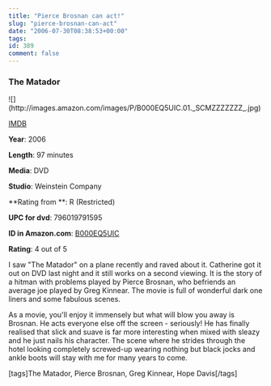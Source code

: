 ```yaml
---
title: "Pierce Brosnan can act!"
slug: "pierce-brosnan-can-act"
date: "2006-07-30T08:38:53+00:00"
tags:
id: 389
comment: false
---
```


  <div class='hreview x-wpsb-review-movie'>   <div>     

### The Matador

<div>![](http://images.amazon.com/images/P/B000EQ5UIC.01._SCMZZZZZZZ_.jpg)</div>

[IMDB](http://www.imdb.com/title/tt0365485/)

**Year**: 2006

**Length**: 97 minutes

**Media**: DVD

**Studio**: Weinstein Company

**Rating from **: R (Restricted)

**UPC for dvd**: 796019791595

**ID in Amazon.com**: [B000EQ5UIC](http://www.amazon.com/exec/obidos/redirect?tag=ws%26link_code=xm2%26camp=2025%26creative=165953%26path=http://www.amazon.com/gp/redirect.html%253fASIN=B000EQ5UIC%2526tag=ws%2526lcode=xm2%2526cID=2025%2526ccmID=165953%2526location=/o/ASIN/B000EQ5UIC%25253FSubscriptionId=1GJZ3WSF1JX2981GW3R2)
                 </div>    <div>**Rating**: <span class="rating">4</span> out of 5<div class="sb-fullstar"> </div><div class="sb-fullstar"> </div><div class="sb-fullstar"> </div><div class="sb-fullstar"> </div><div class="sb-emptystar"> </div><div style="clear: left"></div></div>    <div class='description'>

I saw "The Matador" on a plane recently and raved about it. Catherine got it out on DVD last night and it still works on a second viewing. It is the story of a hitman with problems played by Pierce Brosnan, who befriends an average joe played by Greg Kinnear. The movie is full of wonderful dark one liners and some fabulous scenes.

As a movie, you'll enjoy it immensely but what will blow you away is Brosnan. He acts everyone else off the screen - seriously! He has finally realised that slick and suave is far more interesting when mixed with sleazy and he just nails his character. The scene where he strides through the hotel looking completely screwed-up wearing nothing but black jocks and ankle boots will stay with me for many years to come.

[tags]The Matador, Pierce Brosnan, Greg Kinnear, Hope Davis[/tags]
</div>      </div>
<script type="application/x-subnode; charset=utf-8">
       <!-- the following is structured blog data for machine readers. -->
       <subnode xmlns:data-view="http://www.w3.org/2003/g/data-view#" data-view:transformation="http://structuredblogging.org/subnode-to-rdf-interpreter.xsl" xmlns="http://www.structuredblogging.org/xmlns#subnode">
            <xml-structured-blog-entry xmlns="http://www.structuredblogging.org/xmlns">
              <generator id="wpsb-1" type="x-wpsb-post" version="1"/><review type="review/movie"><subject name="The Matador" year="2006" length="97 minutes" media="dvd" imdburl="http://www.imdb.com/title/tt0365485/" studio="Weinstein Company" image="http://images.amazon.com/images/P/B000EQ5UIC.01._SCMZZZZZZZ_.jpg"><censorrating>R (Restricted)</censorrating><upc media="dvd">796019791595</upc><id service="Amazon.com" url="http://www.amazon.com/exec/obidos/redirect?tag=ws%26link_code=xm2%26camp=2025%26creative=165953%26path=http://www.amazon.com/gp/redirect.html%253fASIN=B000EQ5UIC%2526tag=ws%2526lcode=xm2%2526cID=2025%2526ccmID=165953%2526location=/o/ASIN/B000EQ5UIC%25253FSubscriptionId=1GJZ3WSF1JX2981GW3R2">B000EQ5UIC</id></subject><rating max="5" min="0">4</rating><description>I saw  The Matador  on a plane recently and raved about it. Catherine got it out on DVD last night and it still works on a second viewing. It is the story of a hitman with problems played by Pierce Brosnan, who befriends an average joe played by Greg Kinnear. The movie is full of wonderful dark one liners and some fabulous scenes.

As a movie, you'll enjoy it immensely but what will blow you away is Brosnan. He acts everyone else off the screen - seriously! He has finally realised that slick and suave is far more interesting when mixed with sleazy and he just nails his character. The scene where he stalks through the hotel looking completely screwed up wearing nothing but black jocks and ankle boots will stay with me for many years to come.

[tags]The Matador, Pierce Brosnan, Greg Kinnear, Hope Davis[/tags]</description></review>
            </xml-structured-blog-entry>
       </subnode>
       </script>
